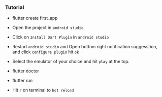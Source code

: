 ### Tutorial

- flutter create first_app

- Open the project in `android studio`

- Click on `Install Dart Plugin` in `android studio`

- Restart `android studio` and Open bottom right notification suggesstion, and click `configure plugin` hit `ok`

- Select the emulator of your choice and hit `play` at the top.

- flutter doctor

- flutter run

- Hit `r` on terminal to `hot reload`